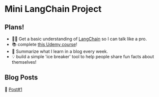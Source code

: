 # Mini LangChain Project 

Plans!
-----
- 🦜🔗 Get a basic understanding of [LangChain](https://www.langchain.com/) so I can talk like a pro.
- 📚 complete [this Udemy course](https://digitalhypercomp.udemy.com/course/langchain/learn/lecture/38288884#content)!
- 📝 Summarize what I learn in a blog every week.
- 💡 build a simple 'ice breaker' tool to help people share fun facts about themselves!
  

Blog Posts
----------
📘 [Post#1](https://medium.com/@taco.kim/내가-공부하면서-쓰는-langchain-101-1-f650b482ba72)
